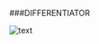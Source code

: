 ###DIFFERENTIATOR

![text](https://github.com/DenisEvteev/differentiator/tree/master/picture/diff_image.svg)
